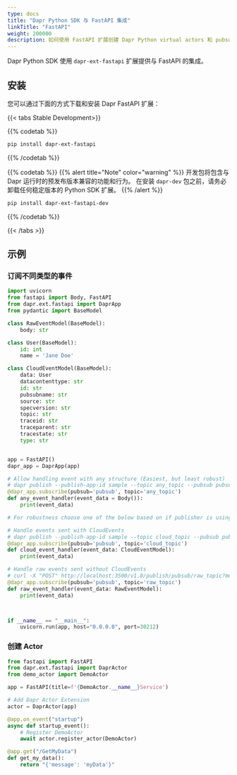 ```yaml
---
type: docs
title: "Dapr Python SDK 与 FastAPI 集成"
linkTitle: "FastAPI"
weight: 200000
description: 如何使用 FastAPI 扩展创建 Dapr Python virtual actors 和 pubsub
---
```


Dapr Python SDK 使用 `dapr-ext-fastapi` 扩展提供与 FastAPI 的集成。

## 安装

您可以通过下面的方式下载和安装 Dapr FastAPI 扩展：

{{< tabs Stable Development>}}

{{% codetab %}}
```bash
pip install dapr-ext-fastapi
```
{{% /codetab %}}

{{% codetab %}}
{{% alert title="Note" color="warning" %}}
开发包将包含与 Dapr 运行时的预发布版本兼容的功能和行为。 在安装 `dapr-dev` 包之前，请务必卸载任何稳定版本的 Python SDK 扩展。
{{% /alert %}}

```bash
pip install dapr-ext-fastapi-dev
```
{{% /codetab %}}

{{< /tabs >}}

## 示例

### 订阅不同类型的事件

```python
import uvicorn
from fastapi import Body, FastAPI
from dapr.ext.fastapi import DaprApp
from pydantic import BaseModel

class RawEventModel(BaseModel):
    body: str

class User(BaseModel):
    id: int
    name = 'Jane Doe'

class CloudEventModel(BaseModel):
    data: User
    datacontenttype: str
    id: str
    pubsubname: str
    source: str
    specversion: str
    topic: str
    traceid: str
    traceparent: str
    tracestate: str
    type: str    


app = FastAPI()
dapr_app = DaprApp(app)

# Allow handling event with any structure (Easiest, but least robust)
# dapr publish --publish-app-id sample --topic any_topic --pubsub pubsub --data '{"id":"7", "desc": "good", "size":"small"}'
@dapr_app.subscribe(pubsub='pubsub', topic='any_topic')
def any_event_handler(event_data = Body()):
    print(event_data)    

# For robustness choose one of the below based on if publisher is using CloudEvents

# Handle events sent with CloudEvents
# dapr publish --publish-app-id sample --topic cloud_topic --pubsub pubsub --data '{"id":"7", "name":"Bob Jones"}'
@dapr_app.subscribe(pubsub='pubsub', topic='cloud_topic')
def cloud_event_handler(event_data: CloudEventModel):
    print(event_data)   

# Handle raw events sent without CloudEvents
# curl -X "POST" http://localhost:3500/v1.0/publish/pubsub/raw_topic?metadata.rawPayload=true -H "Content-Type: application/json" -d '{"body": "345"}'
@dapr_app.subscribe(pubsub='pubsub', topic='raw_topic')
def raw_event_handler(event_data: RawEventModel):
    print(event_data)    



if __name__ == "__main__":
    uvicorn.run(app, host="0.0.0.0", port=30212)
```

### 创建 Actor

```python
from fastapi import FastAPI
from dapr.ext.fastapi import DaprActor
from demo_actor import DemoActor

app = FastAPI(title=f'{DemoActor.__name__}Service')

# Add Dapr Actor Extension
actor = DaprActor(app)

@app.on_event("startup")
async def startup_event():
    # Register DemoActor
    await actor.register_actor(DemoActor)

@app.get("/GetMyData")
def get_my_data():
    return "{'message': 'myData'}"
```